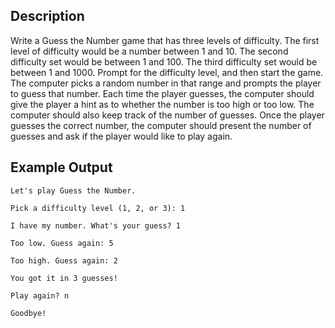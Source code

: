 ## Description

Write a Guess the Number game that has three levels of
difficulty. The first level of difficulty would be a number
between 1 and 10. The second difficulty set would be
between 1 and 100. The third difficulty set would be between
1 and 1000.
Prompt for the difficulty level, and then start the game. The
computer picks a random number in that range and prompts
the player to guess that number. Each time the player
guesses, the computer should give the player a hint as to
whether the number is too high or too low. The computer
should also keep track of the number of guesses. Once the
player guesses the correct number, the computer should
present the number of guesses and ask if the player would
like to play again.

## Example Output

`Let's play Guess the Number.`

`Pick a difficulty level (1, 2, or 3): 1`

`I have my number. What's your guess? 1`

`Too low. Guess again: 5`

`Too high. Guess again: 2`

`You got it in 3 guesses!`

`Play again? n`

`Goodbye!`